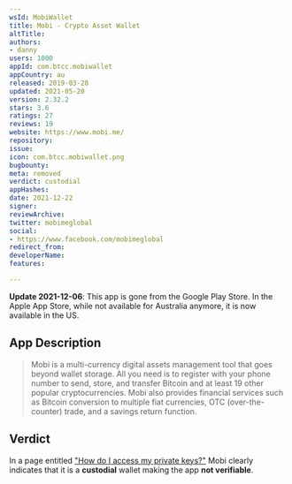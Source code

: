 ```yaml
---
wsId: MobiWallet
title: Mobi - Crypto Asset Wallet
altTitle: 
authors:
- danny
users: 1000
appId: com.btcc.mobiwallet
appCountry: au
released: 2019-03-28
updated: 2021-05-20
version: 2.32.2
stars: 3.6
ratings: 27
reviews: 19
website: https://www.mobi.me/
repository: 
issue: 
icon: com.btcc.mobiwallet.png
bugbounty: 
meta: removed
verdict: custodial
appHashes: 
date: 2021-12-22
signer: 
reviewArchive: 
twitter: mobimeglobal
social:
- https://www.facebook.com/mobimeglobal
redirect_from: 
developerName: 
features: 

---
```


**Update 2021-12-06**: This app is gone from the Google Play Store. In the Apple App Store, while not available for Australia anymore, it is now available in the US.

## App Description

> Mobi is a multi-currency digital assets management tool that goes beyond wallet storage. All you need is to register with your phone number to send, store, and transfer Bitcoin and at least 19 other popular cryptocurrencies. Mobi also provides financial services such as Bitcoin conversion to multiple fiat currencies, OTC (over-the-counter) trade, and a savings return function.

## Verdict

In a page entitled ["How do I access my private keys?"](https://cms.mobi.me/mobifaq/specifications/h2-4?lang=en) Mobi clearly indicates that it is a **custodial** wallet making the app **not verifiable**.

